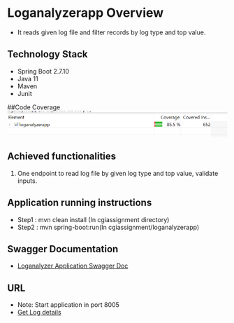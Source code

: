 # Loganalyzerapp Overview
- It reads given log file and filter records by log type and top value.

## Technology Stack
- Spring Boot 2.7.10
- Java 11
- Maven
- Junit 

##Code Coverage
![Code Coverage](images/codecoverage.png)

## Achieved functionalities

1. One endpoint to read log file by given log type and top value, validate inputs.

## Application running instructions
- Step1 : mvn clean install (In cgiassignment directory)
- Step2 : mvn spring-boot:run(In cgiassignment/loganalyzerapp)

## Swagger Documentation
- [Loganalyzer Application Swagger Doc](http://localhost:8005/swagger-ui.html)

## URL
- Note: Start application in port 8005
- [Get Log details](http://localhost:8005/logging?logType=ERROR&top=3)
